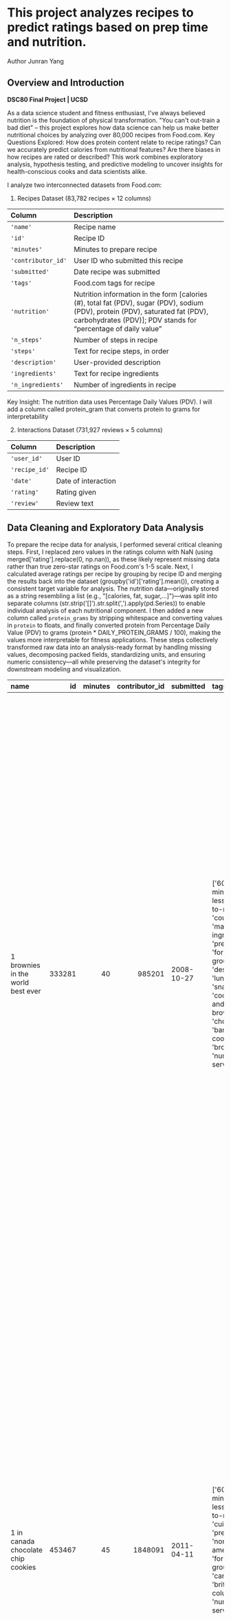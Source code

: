 # This project analyzes recipes to predict ratings based on prep time and nutrition.
Author Junran Yang
## Overview and Introduction  
**DSC80 Final Project | UCSD**  

As a data science student and fitness enthusiast, I've always believed nutrition is the foundation of physical transformation. "You can't out-train a bad diet" – this project explores how data science can help us make better nutritional choices by analyzing over 80,000 recipes from Food.com.
Key Questions Explored:
How does protein content relate to recipe ratings?
Can we accurately predict calories from nutritional features?
Are there biases in how recipes are rated or described?
This work combines exploratory analysis, hypothesis testing, and predictive modeling to uncover insights for health-conscious cooks and data scientists alike.

I analyze two interconnected datasets from Food.com:

1. Recipes Dataset (83,782 recipes × 12 columns)

| Column             | Description                                                                                                                                                                                       |
| :----------------- | :------------------------------------------------------------------------------------------------------------------------------------------------------------------------------------------------ |
| `'name'`           | Recipe name                                                                                                                                                                                       |
| `'id'`             | Recipe ID                                                                                                                                                                                         |
| `'minutes'`        | Minutes to prepare recipe                                                                                                                                                                         |
| `'contributor_id'` | User ID who submitted this recipe                                                                                                                                                                 |
| `'submitted'`      | Date recipe was submitted                                                                                                                                                                         |
| `'tags'`           | Food.com tags for recipe                                                                                                                                                                          |
| `'nutrition'`      | Nutrition information in the form [calories (#), total fat (PDV), sugar (PDV), sodium (PDV), protein (PDV), saturated fat (PDV), carbohydrates (PDV)]; PDV stands for “percentage of daily value” |
| `'n_steps'`        | Number of steps in recipe                                                                                                                                                                         |
| `'steps'`          | Text for recipe steps, in order                                                                                                                                                                   |
| `'description'`    | User-provided description                                                                                                                                                                         |
| `'ingredients'`    | Text for recipe ingredients                                                                                                                                                                       |
| `'n_ingredients'`  | Number of ingredients in recipe                                                                                                                                                                   |

Key Insight: The nutrition data uses Percentage Daily Values (PDV). I will add a column called protein_gram that converts protein to grams for interpretability

2. Interactions Dataset (731,927 reviews × 5 columns)

| Column        | Description         |
| :------------ | :------------------ |
| `'user_id'`   | User ID             |
| `'recipe_id'` | Recipe ID           |
| `'date'`      | Date of interaction |
| `'rating'`    | Rating given        |
| `'review'`    | Review text         |

## Data Cleaning and Exploratory Data Analysis
To prepare the recipe data for analysis, I performed several critical cleaning steps. First, I replaced zero values in the ratings column with NaN (using merged['rating'].replace(0, np.nan)), as these likely represent missing data rather than true zero-star ratings on Food.com's 1-5 scale. Next, I calculated average ratings per recipe by grouping by recipe ID and merging the results back into the dataset (groupby('id')['rating'].mean()), creating a consistent target variable for analysis. The nutrition data—originally stored as a string resembling a list (e.g., "[calories, fat, sugar,...]")—was split into separate columns (str.strip('[]').str.split(',').apply(pd.Series)) to enable individual analysis of each nutritional component. I then added a new column called `protein_grams` by stripping whitespace and converting values in `protein` to floats, and finally converted protein from Percentage Daily Value (PDV) to grams (protein * DAILY_PROTEIN_GRAMS / 100), making the values more interpretable for fitness applications. These steps collectively transformed raw data into an analysis-ready format by handling missing values, decomposing packed fields, standardizing units, and ensuring numeric consistency—all while preserving the dataset's integrity for downstream modeling and visualization.


| name                                 |     id |   minutes |   contributor_id | submitted   | tags                                                                                                                                                                                                                        | nutrition                                    |   n_steps | steps                                                                                                                                                                                                                                                                                                                                                                                                                                                                                                                                                                                                                                                                                                                                                                                                                              | description                                                                                                                                                                                                                                                                                                                                                                       | ingredients                                                                                                                                                                    |   n_ingredients |   user_id |   recipe_id | date       |   rating | review                                                                                                                                                                                                                                                                                                                                           |   average_rating |   calories |   total_fat |   sugar |   sodium |   protein |   saturated_fat |   carbohydrates |   protein_grams |
|:-------------------------------------|-------:|----------:|-----------------:|:------------|:----------------------------------------------------------------------------------------------------------------------------------------------------------------------------------------------------------------------------|:---------------------------------------------|----------:|:-----------------------------------------------------------------------------------------------------------------------------------------------------------------------------------------------------------------------------------------------------------------------------------------------------------------------------------------------------------------------------------------------------------------------------------------------------------------------------------------------------------------------------------------------------------------------------------------------------------------------------------------------------------------------------------------------------------------------------------------------------------------------------------------------------------------------------------|:----------------------------------------------------------------------------------------------------------------------------------------------------------------------------------------------------------------------------------------------------------------------------------------------------------------------------------------------------------------------------------|:-------------------------------------------------------------------------------------------------------------------------------------------------------------------------------|----------------:|----------:|------------:|:-----------|---------:|:-------------------------------------------------------------------------------------------------------------------------------------------------------------------------------------------------------------------------------------------------------------------------------------------------------------------------------------------------|-----------------:|-----------:|------------:|--------:|---------:|----------:|----------------:|----------------:|----------------:|
| 1 brownies in the world    best ever | 333281 |        40 |           985201 | 2008-10-27  | ['60-minutes-or-less', 'time-to-make', 'course', 'main-ingredient', 'preparation', 'for-large-groups', 'desserts', 'lunch', 'snacks', 'cookies-and-brownies', 'chocolate', 'bar-cookies', 'brownies', 'number-of-servings'] | [138.4, 10.0, 50.0, 3.0, 3.0, 19.0, 6.0]     |        10 | ['heat the oven to 350f and arrange the rack in the middle', 'line an 8-by-8-inch glass baking dish with aluminum foil', 'combine chocolate and butter in a medium saucepan and cook over medium-low heat , stirring frequently , until evenly melted', 'remove from heat and let cool to room temperature', 'combine eggs , sugar , cocoa powder , vanilla extract , espresso , and salt in a large bowl and briefly stir until just evenly incorporated', 'add cooled chocolate and mix until uniform in color', 'add flour and stir until just incorporated', 'transfer batter to the prepared baking dish', 'bake until a tester inserted in the center of the brownies comes out clean , about 25 to 30 minutes', 'remove from the oven and cool completely before cutting']                                                  | these are the most; chocolatey, moist, rich, dense, fudgy, delicious brownies that you'll ever make.....sereiously! there's no doubt that these will be your fav brownies ever for you can add things to them or make them plain.....either way they're pure heaven!                                                                                                              | ['bittersweet chocolate', 'unsalted butter', 'eggs', 'granulated sugar', 'unsweetened cocoa powder', 'vanilla extract', 'brewed espresso', 'kosher salt', 'all-purpose flour'] |               9 |    386585 |      333281 | 2008-11-19 |        4 | These were pretty good, but took forever to bake.  I would send it ended up being almost an hour!  Even then, the brownies stuck to the foil, and were on the overly moist side and not easy to cut.  They did taste quite rich, though!  Made for My 3 Chefs.                                                                                   |                4 |      138.4 |          10 |      50 |        3 |         3 |              19 |               6 |             1.5 |
| 1 in canada chocolate chip cookies   | 453467 |        45 |          1848091 | 2011-04-11  | ['60-minutes-or-less', 'time-to-make', 'cuisine', 'preparation', 'north-american', 'for-large-groups', 'canadian', 'british-columbian', 'number-of-servings']                                                               | [595.1, 46.0, 211.0, 22.0, 13.0, 51.0, 26.0] |        12 | ['pre-heat oven the 350 degrees f', 'in a mixing bowl , sift together the flours and baking powder', 'set aside', 'in another mixing bowl , blend together the sugars , margarine , and salt until light and fluffy', 'add the eggs , water , and vanilla to the margarine / sugar mixture and mix together until well combined', 'add in the flour mixture to the wet ingredients and blend until combined', 'scrape down the sides of the bowl and add the chocolate chips', 'mix until combined', 'scrape down the sides to the bowl again', 'using an ice cream scoop , scoop evenly rounded balls of dough and place of cookie sheet about 1 - 2 inches apart to allow for spreading during baking', 'bake for 10 - 15 minutes or until golden brown on the outside and soft & chewy in the center', 'serve hot and enjoy !'] | this is the recipe that we use at my school cafeteria for chocolate chip cookies. they must be the best chocolate chip cookies i have ever had! if you don't have margarine or don't like it, then just use butter (softened) instead.                                                                                                                                            | ['white sugar', 'brown sugar', 'salt', 'margarine', 'eggs', 'vanilla', 'water', 'all-purpose flour', 'whole wheat flour', 'baking soda', 'chocolate chips']                    |              11 |    424680 |      453467 | 2012-01-26 |        5 | Originally I was gonna cut the recipe in half (just the 2 of us here), but then we had a park-wide yard sale, & I made the whole batch & used them as enticements for potential buyers ~ what the hey, a free cookie as delicious as these are, definitely works its magic! Will be making these again, for sure! Thanks for posting the recipe! |                5 |      595.1 |          46 |     211 |       22 |        13 |              51 |              26 |             6.5 |
| 412 broccoli casserole               | 306168 |        40 |            50969 | 2008-05-30  | ['60-minutes-or-less', 'time-to-make', 'course', 'main-ingredient', 'preparation', 'side-dishes', 'vegetables', 'easy', 'beginner-cook', 'broccoli']                                                                        | [194.8, 20.0, 6.0, 32.0, 22.0, 36.0, 3.0]    |         6 | ['preheat oven to 350 degrees', 'spray a 2 quart baking dish with cooking spray , set aside', 'in a large bowl mix together broccoli , soup , one cup of cheese , garlic powder , pepper , salt , milk , 1 cup of french onions , and soy sauce', 'pour into baking dish , sprinkle remaining cheese over top', 'bake for 25 minutes or until cheese is lightly browned', 'sprinkle with rest of french fried onions and bake until onions are browned and cheese is bubbly , about 10 more minutes']                                                                                                                                                                                                                                                                                                                              | since there are already 411 recipes for broccoli casserole posted to "zaar" ,i decided to call this one  #412 broccoli casserole.i don't think there are any like this one in the database. i based this one on the famous "green bean casserole" from campbell's soup. but i think mine is better since i don't like cream of mushroom soup.submitted to "zaar" on may 28th,2008 | ['frozen broccoli cuts', 'cream of chicken soup', 'sharp cheddar cheese', 'garlic powder', 'ground black pepper', 'salt', 'milk', 'soy sauce', 'french-fried onions']          |               9 |     29782 |      306168 | 2008-12-31 |        5 | This was one of the best broccoli casseroles that I have ever made.  I made my own chicken soup for this recipe. I was a bit worried about the tsp of soy sauce but it gave the casserole the best flavor. YUM!                                                                                                                                  |                5 |      194.8 |          20 |       6 |       32 |        22 |              36 |               3 |            11   |

### Univariate Analysis
For the univariate analysis, I created a histogram that visualizes the distribution of average recipe ratings in my dataset. The distribution shows that the vast majority of recipes have high average ratings, with a strong concentration near 5 stars. Very few recipes fall below a 4-star average, suggesting either user bias toward high ratings or a tendency to only review well-liked recipes.
<iframe
  src="assets/fig1.html"
  width="800"
  height="600"
  frameborder="0"
></iframe>


### Bivariate Analysis
For the bivariate analysis, I created a scatter plot that visualizes the relationship between preperation time and average_rating. The scatter plot shows that recipes receive high average ratings are clustered at the 5-star mark across all time ranges, but mostly in the low preperation time range. One potention reason is that most data we had didn't have super long preperation time, and user really like to rate 5 star for the recipe, so we can't say there is a clear correlation between preparation time and average rating right now.
<iframe
  src="assets/fig2.html"
  width="800"
  height="600"
  frameborder="0"
></iframe>

### Interesting Aggregates
For the aggregates analysis I created a table that identifies the top 10 recipe contributors by volume, revealing that the most prolific users (submitting 1,680-3,060 recipes each) consistently maintain exceptional ratings between 4.72-4.85 stars, with median prep times of 25-55 minutes. The results highlight both the platform's reliance on a small group of super-users for quality content and a potential positivity bias in ratings, as no top contributor averaged below 4.7 stars despite varying recipe volumes and preparation times.


|   recipe_count |   average_rating |   minutes |
|---------------:|-----------------:|----------:|
|           3060 |          4.78761 |        25 |
|           2754 |          4.84693 |        42 |
|           2503 |          4.80217 |        23 |
|           2436 |          4.78994 |        40 |
|           2368 |          4.76688 |        30 |
|           2310 |          4.82568 |        27 |
|           1867 |          4.81609 |        35 |
|           1795 |          4.77882 |        25 |
|           1711 |          4.71974 |        55 |
|           1680 |          4.85124 |        30 |




## Assessment of Missingness
### NMAR Analysis
The review column is likely NMAR (Not Missing At Random) because its missingness depends on the unobserved true sentiment of users—people may skip writing reviews when they feel ambivalent or dissatisfied, but this reason is not captured in the data. To make it MAR (Missing At Random), we would need additional data such as the time spent on recipe page or the clicks user made.

### Missingness Dependency
I investigated whether missing descriptions depend on recipe attributes by conducting two permutation tests:
Prep Time (minutes): Tested if recipes with missing descriptions have systematically different prep times.
Rating (rating): Tested if missing descriptions correlate with recipe ratings.

> Description and Prep Time (minutes)
Null Hypothesis (H₀): Description missingness is independent of prep time.
Alternative Hypothesis (H₁): Recipes with missing descriptions have different average prep times.
Test Statistic: Absolute difference in mean prep time (missing vs. non-missing).
Significance Level: α = 0.05
Result: p = 0.462 → Fail to reject H₀
Conclusion: No evidence that prep time affects description missingness.
<iframe
  src="assets/fig3.html"
  width="800"
  height="600"
  frameborder="0"
></iframe>
From the graph it can be seen that the distribution of prep time with description and without description look similar, meaning the missingness of description doesn't affect the overall shape of prep time distribution.

> Description and rating
Null Hypothesis (H₀): Description missingness is independent of rating.
Alternative Hypothesis (H₁): Recipes with missing descriptions have different average ratings.
Test Statistic: Absolute difference in mean ratings (missing vs. non-missing).
Significance Level: α = 0.05
Result: p = 0.014 → Reject H₀
Conclusion: Missing descriptions correlate with ratings (likely NMAR). Lower-rated recipes may lack descriptions because contributors invest less effort in unpopular recipes.
<iframe
  src="assets/fig4.html"
  width="800"
  height="600"
  frameborder="0"
></iframe>
From the graph it can be seen that the distribution of rating with description and without description look very different, meaning the missingness of description is indeed related to rating and could affect the shape of rating distribution.

## Hypothesis Testing
I am interested in whether recipes with different protein content tend to have different preparation times. Specifically, I want to know if high-protein recipes take longer to prepare than low-protein ones.

Null Hypothesis: High-protein and low-protein recipes take the same amount of time to prepare on average.
Alternative Hypothesis: High-protein recipes take longer to prepare than low-protein recipes.
Test Statistic: The difference in mean preparation time between high-protein and low-protein recipes.
Significance Level: 0.05

I chose a permutation test because I want to assess whether the observed difference in means could arise purely by chance under the null hypothesis. I split the recipes into two groups based on whether their protein content is above or below the median protein value. The observed difference in average preparation time was computed, and  then randomly shuffled the minutes column 500 times to simulate the distribution of mean differences under the null.

The resulting p-value was 0.26, meaning that 26% of the time, a difference as extreme or more extreme than the observed difference would occur by chance. Since this p-value is greater than our chosen significance level of 0.05, we fail to reject the null hypothesis. This suggests that there is not enough evidence to conclude that high-protein recipes take longer to prepare than low-protein ones. The test and design choices are appropriate for answering our question because they directly compare the means of two comparable groups under minimal assumptions, allowing us to assess if any observed difference is likely due to random variation.


## Framing a Prediction Problem
I plan to predict the calorie content of recipes using nutritional features, framing this as a regression problem since calories are continuous values. The response variable is calories—a critical metric for dietary planning—and I’ve chosen it because I often estimate meals based on partial ingredient data (e.g., sugar or protein amounts) rather than exact measurements.
To evaluate performance, I’ll use:
RMSE (Root Mean Squared Error): To quantify average prediction error in interpretable calorie units, prioritizing precise estimates for health tracking.
R² score: To measure how well the model explains calorie variance compared to a baseline.
I’ll use available nutritional features (sugar, protein, fat, etc.) and recipe attributes (minutes, n_steps) as predictors, since these are known before cooking—mirroring real-world scenarios where I might tweak ingredients. The model’s goal is to help make informed decisions even when exact measurements are unavailable.

## Baseline Model
My baseline uses a simple linear regression with two quantitative features: protein (grams) and sugar (grams), both standardized via StandardScaler. No encoding was needed since these are numeric values. The model achieves:

Train RMSE: 763.64
Test RMSE: 315.35 calories
R²: 0.73 on test data, 0.72 on train data.

While the R² indicates a moderately strong relationship, the large train-test RMSE gap raises concerns about overfitting or split randomness. My model’s strength lies in its simplicity—using only two intuitive features, but future iterations should incorporate more nutritional variables (e.g., fat, carbs) to improve accuracy.

## Final Model
Final Model Features
'has_goodtag'
This binary feature identifies recipes likely to be desserts/sweets by checking reviews for terms like 'sugar' or 'dessert'. We included it because desserts typically have distinct calorie profiles due to higher sugar/fat content. The feature was one-hot encoded to avoid imposing ordinal relationships.

'n_steps' (binarized)
I transformed this into a binary feature (≥9 steps = complex) because intricate recipes often use more calorie-dense ingredients (e.g., sauces, layered components). This aligns with culinary intuition that complex preparations tend to be richer.

Nutritional features ('protein', 'sugar', etc.)
I included five standardized nutritional components (protein, sugar, sodium, saturated_fat, carbohydrates) because calories derive directly from macronutrients (4 cal/g for protein/carbs, 9 cal/g for fat). Polynomial features (degree=1) were tested but not used, as cross-validation showed higher degrees increased overfitting without improving RMSE.

Modeling and Hyperparameter Tuning
I used linear regression for its interpretability and alignment with nutritional science (calorie calculation is inherently linear). The key hyperparameter—polynomial degree—was selected via 5-fold cross-validation (minimizing RMSE), with degree=1 performing best. This suggests calorie predictions rely primarily on additive nutrient contributions rather than complex interactions.


Using linear regression with polynomial features (degree=1), selected via 5-fold cross-validation (minimizing RMSE), the model achieves:
Test RMSE: 166.06 calories (47% lower than baseline)
Test R²: 0.926 (27% improvement over baseline)

The near-identical train/test scores (RMSE: 157.16 vs 166.06, R²: 0.926 vs 0.926) suggest much better generalization.

## Fairness Analysis
For the fairness evaluation, I split recipes into two groups:
Group X (Meat recipes): Recipes containing meat, identified by tags like 'beef', 'chicken', or 'fish'.
Group Y (Non-meat recipes): All other recipes.

I evaluated RMSE parity between these groups because calorie prediction errors could mislead dietary choices—for example, underestimating calories in meat dishes might encourage overconsumption, while overestimating vegetarian recipes could unnecessarily deter healthier options.

Hypotheses:
Null (H₀): The model is fair. Its RMSE for meat and non-meat recipes is equal, and any differences are due to random chance.
Alternative (H₁): The model is unfair. Its RMSE differs between meat and non-meat recipes.

Test Design:
Test Statistic: Absolute difference in RMSE.
Significance Level: 0.05.
Permutation Tests: 500 shuffles of the has_meat labels to simulate H₀.

Results:

Observed Difference: 17.023214562489272 calories.

p-value: 0.262 (> 0.05).

Conclusion:
We fail to reject H₀ (p > 0.05), finding no statistically significant evidence of unfairness. The model’s calorie predictions are similarly accurate for meat and non-meat recipes, with RMSE differences likely due to chance.
